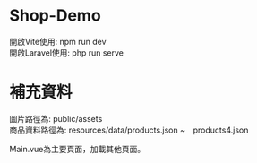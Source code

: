 # Shop-Demo

開啟Vite使用: npm run dev  
開啟Laravel使用: php run serve  

# 補充資料
圖片路徑為: public/assets  
商品資料路徑為: resources/data/products.json ~　products4.json

Main.vue為主要頁面，加載其他頁面。
